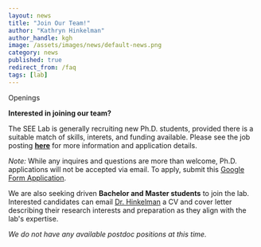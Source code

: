 ```yaml
---
layout: news
title: "Join Our Team!"
author: "Kathryn Hinkelman"
author_handle: kgh
image: /assets/images/news/default-news.png
category: news
published: true
redirect_from: /faq
tags: [lab]
---
```


<div class="bigspacer"></div>
<div class="head">Openings</div>
<div class="spacer"></div>

<!-- The SEE Lab has **fully-funded Ph.D. student positions in Civil and Environmental Engineering** with an anticipated start date of **August 2025** (Fall Semester).  -->

**Interested in joining our team?**

The SEE Lab is generally recruiting new Ph.D. students, provided there is a suitable match of skills, interets, and funding available. Please see the job posting **[here](/assets/pdfs/UVM-SEE-Lab-Job-Posting.pdf)** for more information and application details.

_Note:_ While any inquires and questions are more than welcome, Ph.D. applications will not be accepted via email. To apply, submit this [Google Form Application](https://docs.google.com/forms/d/e/1FAIpQLSfhSmQgW6ZofhcccARW9WKWvnlrOus1fKH1tR58rigboDFAsg/viewform?usp=header). 


We are also seeking driven **Bachelor and Master students** to join the lab. Interested candidates can email [Dr. Hinkelman](https://see-lab.github.io/team/kathryn-hinkelman) a CV and cover letter describing their research interests and preparation as they align with the lab's expertise. 


*We do not have any available postdoc positions at this time.*
